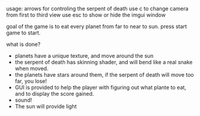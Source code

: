 usage:
arrows for controling the serpent of death
use c to change camera from first to third view
use esc to show or hide the imgui window

goal of the game is to eat every planet from far to near to sun. 
press start game to start.


what is done?
 - planets have a unique texture, and move around the sun
 - the serpent of death has skinning shader, and will bend like a real snake when moved.
 - the planets have stars around them, if the serpent of death will move too far, you lose!
 - GUI is provided to help the player with figuring out what plante to eat, and to display the score gained.
 - sound!
 - The sun will provide light
